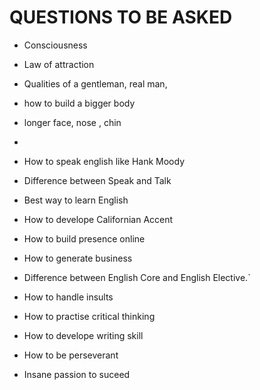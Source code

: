 # QUESTIONS TO BE ASKED 

- Consciousness
- Law of attraction
- Qualities of a gentleman, real man,
- how to build a bigger body
- longer face, nose , chin
- 



- How to speak english like Hank Moody
- Difference between Speak and Talk 
- Best way to learn English 
- How to develope Californian Accent
- How to build presence online
- How to generate business
- Difference between English Core and English Elective.`
- How to handle insults
- How to practise critical thinking
- How to develope writing skill
- How to be perseverant

- Insane passion to suceed
